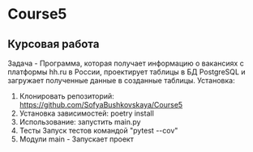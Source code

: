 # Course5
## Курсовая работа
Задача - Программа, которая получает информацию о вакансиях с платформы hh.ru в России, проектирует таблицы в БД PostgreSQL и загружает полученные данные в созданные таблицы.
Установка:
1. Клонировать репозиторий: https://github.com/SofyaBushkovskaya/Course5
2. Установка зависимостей: poetry install
3. Использование: запустить main.py
4. Тесты Запуск тестов командой "pytest --cov"
5. Модули main - Запускает проект